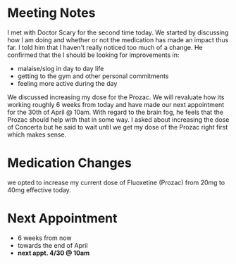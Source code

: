 # Meeting Notes
I met with Doctor Scary for the second time today. We started by discussing how I am doing and whether or not the medication has made an impact thus far. I told him that I haven't really noticed too much of a change. He confirmed that the I should be looking for improvements in:
- malaise/slog in day to day life
- getting to the gym and other personal commitments 
- feeling more active during the day 

We discussed increasing my dose for the Prozac. We will revaluate how its working roughly 6 weeks from today and have made our next appointment for the 30th of April @ 10am. With regard to the brain fog, he feels that the Prozac should help with that in some way. I asked about increasing the dose of Concerta but he said to wait until we get my dose of the Prozac right first which makes sense. 

# Medication Changes 
we opted to increase my current dose of Fluoxetine (Prozac) from 20mg to 40mg effective today. 

# Next Appointment 
- 6 weeks from now
- towards the end of April 
- **next appt. 4/30 @ 10am** 